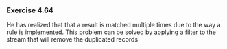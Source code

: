 ### Exercise 4.64
He has realized that that a result is matched multiple times due to the way a rule is implemented.
This problem can be solved by applying a filter to the stream that will remove the duplicated records
